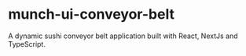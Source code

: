 # munch-ui-conveyor-belt
A dynamic sushi conveyor belt application built with React, NextJs and TypeScript.
